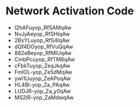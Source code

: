 # Network Activation Code
* I2hAFuyop_RfSAMqAw
* NvJyAeyop_RfSHIqAw
* 2BxYLuyop_RfS4IqAw
* dQf4DOyop_RfVuQqAw
* 882eBeyop_RfMIUqAw
* CmbPcuyop_RfTM8qAw
* cFbkTuyop_ZeqJkqAw
* FmlOL-yop_Ze5dMqAw
* ywi1Uuyop_ZeAPoqAw
* HL4BI-yop_Za_PAqAw
* LUDJR-yop_Za_y0qAw
* MS2IR-yop_ZaMdwqAw